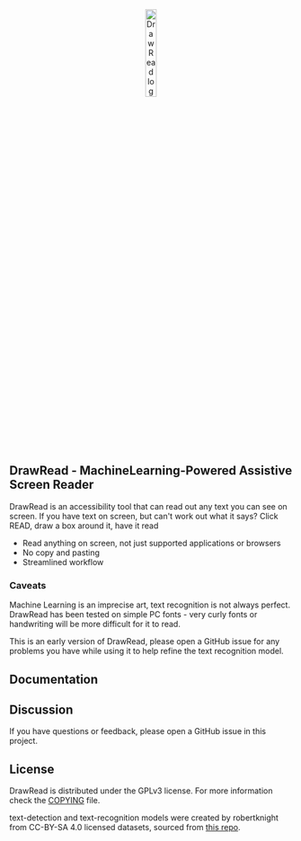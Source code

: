 <div align="center">
  <img src="assets/logo.png" alt="DrawRead logo" width="20%">
</div>

## DrawRead - MachineLearning-Powered Assistive Screen Reader

DrawRead is an accessibility tool that can read out any text you can see on screen. If you have text on screen, but can't work out what it says? Click READ, draw a box around it, have it read

- Read anything on screen, not just supported applications or browsers
- No copy and pasting
- Streamlined workflow


### Caveats

Machine Learning is an imprecise art, text recognition is not always perfect. DrawRead has been tested on simple PC fonts - very curly fonts or handwriting will be more difficult for it to read.

This is an early version of DrawRead, please open a GitHub issue for any problems you have while using it to help refine the text recognition model.

## Documentation


## Discussion

If you have questions or feedback, please open a GitHub issue in this project.


## License
DrawRead is distributed under the GPLv3 license. For more information check the [COPYING](COPYING) file.

text-detection and text-recognition models were created by robertknight from CC-BY-SA 4.0 licensed datasets, sourced from [this repo](https://github.com/robertknight/ocrs-models?tab=readme-ov-file#datasets).